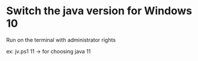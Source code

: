 # Switch the java version for Windows 10

Run on the terminal with administrator rights

ex: jv.ps1 11 -> for choosing java 11
